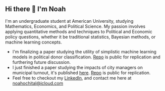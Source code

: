 ## Hi there 👋  I'm Noah

I'm an undergraduate student at American University, studying Mathematics, Economics, and Political Science. My passion involves applying quantitative methods and techniques to Political and Economic policy questions, whether it be traditional statistics, Bayesian methods, or machine learning concepts.

- I'm finalizing a paper studying the utility of simplistic machine learning models in political donor classification. [Repo](https://github.com/Noch05/predict_donor_behavior) is public for replication and furthering future discussion.
- I just finished a paper studying the impacts of city managers on municipal turnout, it's published [here](https://edspace.american.edu/clocksandclouds/wp-content/uploads/sites/115/2025/04/Spring-2025-Final-Publication-Digital.pdf). [Repo](https://github.com/Noch05/city_managers) is public for replication.
- Feel free to checkout my [LinkedIn](https://www.linkedin.com/in/noah-ochital-515317324/), and contact me here at <noahochital@icloud.com>
